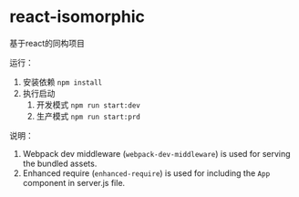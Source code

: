 # react-isomorphic

基于react的同构项目

运行：

1. 安装依赖 `npm install`
2. 执行启动 
	1. 开发模式 `npm run start:dev`
	2. 生产模式 `npm run start:prd`

说明：

1. Webpack dev middleware (`webpack-dev-middleware`) is used for serving the bundled assets.
2. Enhanced require (`enhanced-require`) is used for including the `App` component in server.js file.
